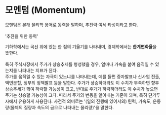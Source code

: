 # 모멘텀 (Momentum)

모멘텀은 본래 물리학 용어로 동력을 말하며, 추진력·여세·타성이라고 한다. \
\
'추진을 위한 동력'

기하학에서는 곡선 위에 있는 한 점의 기울기를 나타내며, 경제학에서는 **한계변화율**을 뜻한다. \
\
특히 주식시장에서 주가가 상승추세를 형성했을 경우, 얼마나 가속을 붙여 움직일 수 있는지를 나타내는 지표가 된다.\
주가를 움직일 수 있는 자극이 있느냐를 나타내는데, 예를 들면 증자발표나 신사업 진출, 액면분할, 정부의 정책발표 등을 말한다. 주가가 상승하더라도 이 수치가 부족하면 향후 상승추세가 꺾여 하락할 가능성이 크고, 반대로 주가가 하락하더라도 이 수치가 높으면 주가는 상승할 가능성이 크다. 따라서 주가의 변동을 알아내는 기준이 되며, 특히 단기투자에서 유용하게 사용된다. 사전적 의미로는  '(일의 진행에 있어서의) 탄력, 가속도,  운동량(물체의 질량과 속도의 곱으로 나타내는 물리량)'을 말한다.
